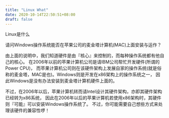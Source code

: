 ```yaml
---
title: "Linux What"
date: 2020-10-14T22:50:51+08:00
draft: false
---
```


Linux是什么

请问Windows操作系统能否在苹果公司的麦金塔计算机(MAC)上面安装与运作？

由上面的说明中，我们知道硬件是由『核心』来控制的，而每种操作系统都有他自己的核心。 在2006年以前的苹果计算机公司是请IBM公司帮忙开发硬件(所谓的Power CPU)， 而苹果计算机公司则在该硬件架构上发展自家的操作系统(就是俗称的麦金塔，MAC是也)。Windows则是开发在x86架构上的操作系统之一， 因此Windows是没有办法安装到麦金塔计算机硬件上面的。

不过，在2006年以后，苹果计算机转而请Intel设计其硬件架构，亦即其硬件架构已经转为x86系统， 因此在2006年以后的苹果计算机若使用x86架构时，其硬件则『可能』可以安装Windows操作系统了。 不过，你可能需要自己想些方式来处理该硬件的兼容性啰！
